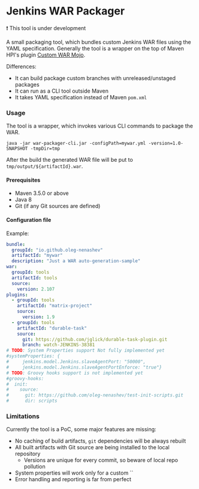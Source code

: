 Jenkins WAR Packager
===

:exclamation: This tool is under development

A small packaging tool, which bundles custom Jenkins WAR files using the YAML specification.
Generally the tool is a wrapper on the top of Maven HPI's plugin 
[Custom WAR Mojo](https://jenkinsci.github.io/maven-hpi-plugin/custom-war-mojo.html).

Differences:

* It can build package custom branches with unreleased/unstaged packages
* It can run as a CLI tool outside Maven
* It takes YAML specification instead of Maven `pom.xml`

### Usage

The tool is a wrapper, which invokes various CLI commands to package the WAR.

```shell
java -jar war-packager-cli.jar -configPath=mywar.yml -version=1.0-SNAPSHOT -tmpDir=tmp
```

After the build the generated WAR file will be put to `tmp/output/${artifactId}.war`.

#### Prerequisites

* Maven 3.5.0 or above
* Java 8
* Git (if any Git sources are defined)

#### Configuration file

Example:

```yaml
bundle:
  groupId: "io.github.oleg-nenashev"
  artifactId: "mywar"
  description: "Just a WAR auto-generation-sample"
war:
  groupId: tools
  artifactId: tools
  source:
    version: 2.107
plugins:
  - groupId: tools
    artifactId: "matrix-project"
    source:
      version: 1.9
  - groupId: tools
    artifactId: "durable-task"
    source:
      git: https://github.com/jglick/durable-task-plugin.git
      branch: watch-JENKINS-38381
# TODO: System Properties support Not fully implemented yet
#systemProperties: {
#     jenkins.model.Jenkins.slaveAgentPort: "50000",
#     jenkins.model.Jenkins.slaveAgentPortEnforce: "true"}
# TODO: Groovy hooks support is not implemented yet
#groovy-hooks:
#  init:
#    source: 
#      git: https://github.com/oleg-nenashev/test-init-scripts.git
#      dir: scripts
```

### Limitations

Currently the tool is a PoC, some major features are missing:

* No caching of build artifacts, `git` dependencies will be always rebuilt
* All built artifacts with Git source are being installed to the local repository
  * Versions are unique for every commit, so beware of local repo pollution
* System properties will work only for a custom ``
* Error handling and reporting is far from perfect
